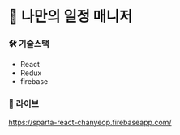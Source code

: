 # :date: 나만의 일정 매니저

###	:hammer_and_wrench: 기술스택
+ React
+ Redux
+ firebase

### :link: 라이브
https://sparta-react-chanyeop.firebaseapp.com/
